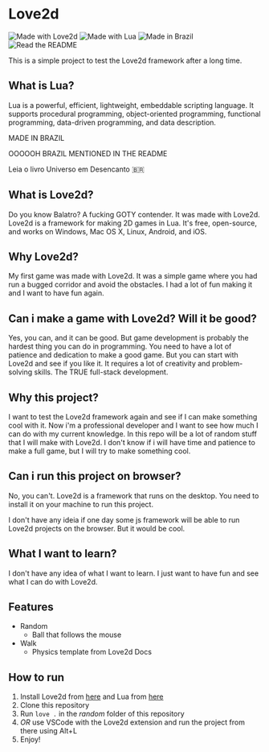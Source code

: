 # Love2d

<html> 
    <img src="https://img.shields.io/badge/Made%20with-Love2d-red" alt="Made with Love2d">
    <img src="https://img.shields.io/badge/Made%20with-Lua-blue" alt="Made with Lua"> </html> <html> <img src="https://img.shields.io/badge/Made%20in-Brazil-green" alt="Made in Brazil"> </html> <html> <img src="https://img.shields.io/badge/Read%20the-README-yellow" alt="Read the README">
</html>

This is a simple project to test the Love2d framework after a long time.

## What is Lua?

Lua is a powerful, efficient, lightweight, embeddable scripting language. It supports procedural programming, object-oriented programming, functional programming, data-driven programming, and data description.

MADE IN BRAZIL

OOOOOH BRAZIL MENTIONED IN THE README

Leia o livro Universo em Desencanto 🇧🇷

## What is Love2d?

Do you know Balatro? A fucking GOTY contender. It was made with Love2d. Love2d is a framework for making 2D games in Lua. It's free, open-source, and works on Windows, Mac OS X, Linux, Android, and iOS.

## Why Love2d?

My first game was made with Love2d. It was a simple game where you had run a bugged corridor and avoid the obstacles. I had a lot of fun making it and I want to have fun again.

## Can i make a game with Love2d? Will it be good?

Yes, you can, and it can be good. But game development is probably the hardest thing you can do in programming. You need to have a lot of patience and dedication to make a good game. But you can start with Love2d and see if you like it. It requires a lot of creativity and problem-solving skills. The TRUE full-stack development.

## Why this project?

I want to test the Love2d framework again and see if I can make something cool with it. Now i'm a professional developer and I want to see how much I can do with my current knowledge.
In this repo will be a lot of random stuff that I will make with Love2d. I don't know if i will have time and patience to make a full game, but I will try to make something cool.

## Can i run this project on browser?

No, you can't. Love2d is a framework that runs on the desktop. You need to install it on your machine to run this project.

I don't have any ideia if one day some js framework will be able to run Love2d projects on the browser. But it would be cool.

## What I want to learn?

I don't have any idea of what I want to learn. I just want to have fun and see what I can do with Love2d.

## Features

- Random
  - Ball that follows the mouse
- Walk
  - Physics template from Love2d Docs

## How to run

1. Install Love2d from [here](https://love2d.org/) and Lua from [here](https://www.lua.org/download.html)
2. Clone this repository
3. Run `love .` in the _random_ folder of this repository
4. _OR_ use VSCode with the Love2d extension and run the project from there using Alt+L
5. Enjoy!
